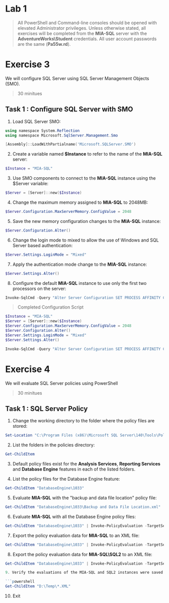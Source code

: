 # Lab 1

> All PowerShell and Command-line consoles should be opened with elevated Administrator privileges. Unless otherwise stated, all exercises will be completed from the **MIA-SQL** server with the **AdventureWorks\Student** credentials. All user account passwords are the same (**Pa55w.rd**).

# Exercise 3

We will configure SQL Server using SQL Server Management Objects (SMO).

> 30 minitues

## Task 1 : Configure SQL Server with SMO

1. Load SQL Server SMO:

```powershell
using namespace System.Reflection
using namespace Microsoft.SqlServer.Management.Smo

[Assembly]::LoadWithPartialname('Microsoft.SQLServer.SMO')
```

2. Create a variable named **$Instance** to refer to the name of the **MIA-SQL** server:

```powershell
$Instance = "MIA-SQL"
```

3. Use SMO components to connect to the **MIA-SQL** instance using the $Server variable: 

```powershell
$Server = [Server]::new($Instance)
```

4. Change the maximum memory assigned to **MIA-SQL** to 2048MB:

```powershell
$Server.Configuration.MaxServerMemory.ConfigValue = 2048
```

5. Save the new memory configuration changes to the **MIA-SQL** instance:

```powershell
$Server.Configuration.Alter()
```

6. Change the login mode to mixed to allow the use of Windows and SQL Server based authentication: 

```powershell
$Server.Settings.LoginMode = "Mixed"
```

7. Apply the authentication mode change to the **MIA-SQL** instance: 

```powershell
$Server.Settings.Alter()
```

8. Configure the default **MIA-SQL** instance to use only the first two processors on the server: 

```powershell
Invoke-SqlCmd -Query "Alter Server Configuration SET PROCESS AFFINITY CPU = 0 TO 1"
```

> Completed Configuration Script

```powershell
$Instance = "MIA-SQL"
$Server = [Server]::new($Instance)
$Server.Configuration.MaxServerMemory.ConfigValue = 2048
$Server.Configuration.Alter()
$Server.Settings.LoginMode = "Mixed"
$Server.Settings.Alter()

Invoke-SqlCmd -Query "Alter Server Configuration SET PROCESS AFFINITY CPU = 0 TO 1"
```

# Exercise 4

We will evaluate SQL Server policies using PowerShell

> 30 minitues

## Task 1 : SQL Server Policy

1. Change the working directory to the folder where the policy files are stored: 

```powershell
Set-Location "C:\Program Files (x86)\Microsoft SQL Server\140\Tools\Policies"
```

2. List the folders in the policies directory:

```powershell
Get-ChildItem
```

3. Default policy files exist for the **Analysis Services**, **Reporting Services** and **Database Engine** features in each of the listed folders.

4. List the policy files for the Database Engine feature: 

```powershell
Get-ChildItem "DatabaseEngine\1033"
```

5. Evaluate **MIA-SQL** with the "backup and data file location" policy file: 

```powershell
Get-ChildItem "DatabaseEngine\1033\Backup and Data File Location.xml" | Invoke-PolicyEvaluation -TargetServer MIA-SQL
```

6. Evaluate **MIA-SQL** with all the Database Engine policy files: 

```powershell
Get-ChildItem "DatabaseEngine\1033" | Invoke-PolicyEvaluation -TargetServer MIA-SQL
```

7. Export the policy evaluation data for **MIA-SQL** to an XML file: 

```powershell
Get-ChildItem "DatabaseEngine\1033" | Invoke-PolicyEvaluation -TargetServer "MIA-SQL" -OutputXML "D:\Temp\MIA-SQL_Evaluation.xml"
```

8. Export the policy evaluation data for **MIA-SQL\SQL2** to an XML file: 

```powershell
Get-ChildItem "DatabaseEngine\1033" | Invoke-PolicyEvaluation -TargetServer "MIA-SQL\SQL2" -OutputXML "D:\Temp\MIA-SQL-SQL2_Evaluation.xml"

9. Verify the evaluations of the MIA-SQL and SQL2 instances were saved: 

```powershell
Get-ChildItem "D:\Temp\*.XML"
```

10. Exit


